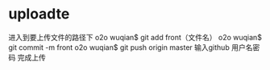 # uploadte
进入到要上传文件的路径下
o2o wuqian$ git add front（文件名）
o2o wuqian$ git commit -m front
o2o wuqian$ git push origin master
输入github 用户名密码  完成上传
